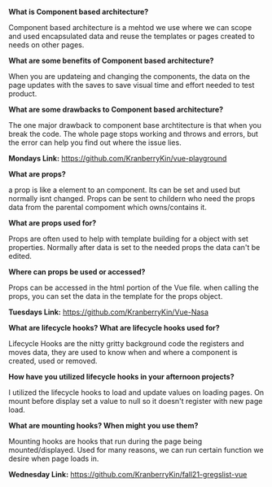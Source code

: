 **What is Component based architecture?**

Component based architecture is a mehtod we use where we can scope and used encapsulated data and reuse the templates or pages created to needs on other pages.

**What are some benefits of Component based architecture?**

When you are updateing and changing the components, the data on the page updates with the saves to save visual time and effort needed to test product.

**What are some drawbacks to Component based architecture?**

The one major drawback to component base archtitecture is that when you break the code. The whole page stops working and throws and errors, but the error can help you find out where the issue lies.


**Mondays Link:** https://github.com/KranberryKin/vue-playground


**What are props?**

a prop is like a element to an component. Its can be set and used but normally isnt changed. Props can be sent to childern who need the props data from the parental compoment which owns/contains it. 

**What are props used for?**

Props are often used to help with template building for a object with set properties. Normally after data is set to the needed props the data can't be edited.

**Where can props be used or accessed?**

Props can be accessed in the html portion of the Vue file. when calling the props, you can set the data in the template for the props object. 


**Tuesdays Link:** https://github.com/KranberryKin/Vue-Nasa


**What are lifecycle hooks? What are lifecycle hooks used for?**

Lifecycle Hooks are the nitty gritty background code the registers and moves data, they are used to know when and where a component is created, used or removed.

**How have you utilized lifecycle hooks in your afternoon projects?**

I utilized the lifecycle hooks to load and update values on loading pages. On mount before display set a value to null so it doesn't register with new page load.

**What are mounting hooks? When might you use them?**

Mounting hooks are hooks that run during the page being mounted/displayed. Used for many reasons, we can run certain function we desire when page loads in. 

**Wednesday Link:** https://github.com/KranberryKin/fall21-gregslist-vue
